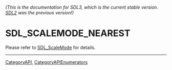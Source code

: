 ###### (This is the documentation for SDL3, which is the current stable version. [SDL2](https://wiki.libsdl.org/SDL2/) was the previous version!)
# SDL_SCALEMODE_NEAREST

Please refer to [SDL_ScaleMode](SDL_ScaleMode) for details.

----
[CategoryAPI](CategoryAPI), [CategoryAPIEnumerators](CategoryAPIEnumerators)

